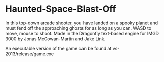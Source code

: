 # Haunted-Space-Blast-Off
In this top-down arcade shooter, you have landed on a spooky planet and must fend off the approaching ghosts for as long as you can. WASD to move, mouse to shoot. Made in the Dragonfly text-based engine for IMGD 3000 by Jonas McGowan-Martin and Jake Link.

An executable version of the game can be found at vs-2013/release/game.exe
